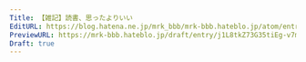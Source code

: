 ```yaml
---
Title: 【雑記】読書、思ったよりいい
EditURL: https://blog.hatena.ne.jp/mrk_bbb/mrk-bbb.hateblo.jp/atom/entry/6802418398558199421
PreviewURL: https://mrk-bbb.hateblo.jp/draft/entry/j1L8tkZ73G35tiEg-v7mvFzov70
Draft: true
---
```


